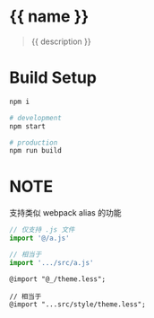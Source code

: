 # {{ name }}

> {{ description }}

# Build Setup

```bash
npm i

# development
npm start

# production
npm run build
```

# NOTE

支持类似 webpack alias 的功能

```javascript
// 仅支持 .js 文件
import '@/a.js'

// 相当于
import '.../src/a.js'
```

```less
@import "@_/theme.less";

// 相当于
@import "...src/style/theme.less";
```
